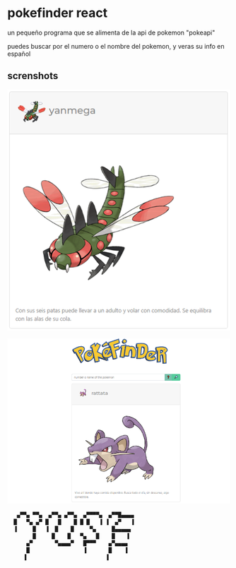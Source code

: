 # pokefinder react

un pequeño programa que se alimenta de la api de pokemon "pokeapi"

puedes buscar por el numero o el nombre del pokemon, y veras su info en español

## screnshots

![cart screenshot](/screenshots/poke_ss.png?raw=true "cart screenshot")

![cart screenshot](/screenshots/home_ss.png?raw=true "home screenshot")

<!-- language: lang-none -->
       ▄▀▀▄ ▀▀▄  ▄▀▀▄ ▄▀▀▄  ▄▀▀▀▀▄  ▄▀▀█▄▄▄▄
      █   ▀▄ ▄▀ █   █    █ █ █   ▐ ▐  ▄▀   ▐
      ▐     █   ▐  █    █     ▀▄     █▄▄▄▄▄
            █     █    █   ▀▄   █    █    ▌
          ▄▀       ▀▄▄▄▄▀   █▀▀▀    ▄▀▄▄▄▄ 
          █                 ▐       █    ▐ 
         ▐                         ▐ 


